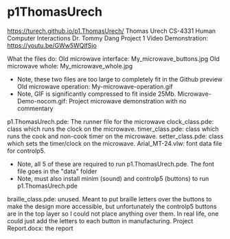 # p1ThomasUrech
https://turech.github.io/p1.ThomasUrech/
Thomas Urech 
CS-4331 Human Computer Interactions
Dr. Tommy Dang 
Project 1
Video Demonstration: https://youtu.be/GWw5WQlfSjo

What the files do:
Old microwave interface: My_microwave_buttons.jpg
Old microwave whole: My_microwave_whole.jpg
- Note, these two files are too large to completely fit in the Github preview
Old microwave operation: My-microwave-operation.gif
-	Note, GIF is significantly compressed to fit inside 25Mb.
Microwave-Demo-nocom.gif: Project microwave demonstration with no commentary

p1.ThomasUrech.pde: The runner file for the microwave
clock_class.pde: class which runs the clock on the microwave.
timer_class.pde: class which runs the cook and non-cook timer on the microwave.
setter_class.pde: class which sets the timer/clock on the microwave.
Arial_MT-24.vlw: font data file for controlp5.
- Note, all 5 of these are required to run p1.ThomasUrech.pde. The font file goes in the "data" folder
- Note, must also install minim (sound) and controlp5 (buttons) to run p1.ThomasUrech.pde

braille_class.pde: unused. Meant to put braille letters over the buttons to make the design more accessible, but unfortunately the controlp5 buttons are in the top layer so I could not place anything over them. In real life, one could just add the letters to each button in manufacturing.
Project Report.docx: the report

